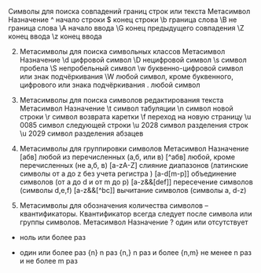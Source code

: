 Cимволы для поиска совпадений границ строк или текста
Метасимвол	Назначение
^	начало строки
$	конец строки
\b	граница слова
\B	не граница слова
\A	начало ввода
\G	конец предыдущего совпадения
\Z	конец ввода
\z	конец ввода

2. Метасимволы для поиска символьных классов
Метасимвол	Назначение
\d	цифровой символ
\D	нецифровой символ
\s	символ пробела
\S	непробельный символ
\w	буквенно-цифровой символ или знак подчёркивания
\W	любой символ, кроме буквенного, цифрового или знака подчёркивания
.	любой символ

3. Метасимволы для поиска символов редактирования текста
Метасимвол	Назначение
\t	символ табуляции
\n	символ новой строки
\r	символ возврата каретки
\f	переход на новую страницу
\u 0085	символ следующей строки
\u 2028	символ разделения строк
\u 2029	символ разделения абзацев

4. Метасимволы для группировки символов
Метасимвол	Назначение
[абв]	любой из перечисленных (а,б, или в)
[^абв]	любой, кроме перечисленных (не а,б, в)
[a-zA-Z]	слияние диапазонов (латинские символы от a до z без учета регистра )
[a-d[m-p]]	объединение символов (от a до d и от m до p)
[a-z&&[def]]	пересечение символов (символы d,e,f)
[a-z&&[^bc]]	вычитание символов (символы a, d-z)

5. Метасимволы для обозначения количества символов – квантификаторы. Квантификатор всегда следует после символа или группы символов.
Метасимвол	Назначение
?	один или отсутствует
*	ноль или более раз
+	один или более раз
{n}	n раз
{n,}	n раз и более
{n,m}	не менее n раз и не более m раз
